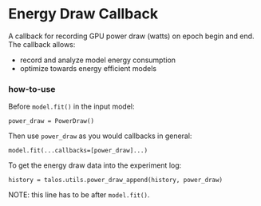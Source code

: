 # Energy Draw Callback

A callback for recording GPU power draw (watts) on epoch begin and end. The callback allows: 

- record and analyze model energy consumption
- optimize towards energy efficient models

### how-to-use

Before `model.fit()` in the input model:

`power_draw = PowerDraw()`

Then use `power_draw` as you would callbacks in general:

`model.fit(...callbacks=[power_draw]...)`

To get the energy draw data into the experiment log:

`history = talos.utils.power_draw_append(history, power_draw)`

NOTE: this line has to be after `model.fit()`.

